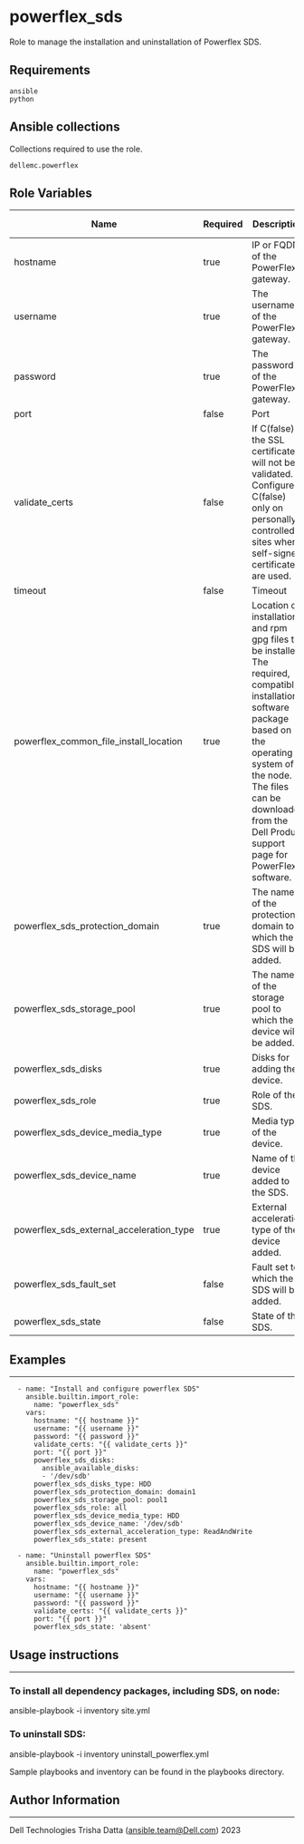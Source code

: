 # powerflex_sds

Role to manage the installation and uninstallation of Powerflex SDS.

## Requirements

```
ansible
python
```

## Ansible collections

Collections required to use the role.

```
dellemc.powerflex
```

## Role Variables

<table>
<thead>
  <tr>
    <th>Name</th>
    <th>Required</th>
    <th>Description</th>
    <th>Choices</th>
    <th>Type</th>
    <th>Default Value</th>
  </tr>
</thead>
<tbody>
  <tr>
    <td>hostname</td>
    <td>true</td>
    <td>IP or FQDN of the PowerFlex gateway.</td>
    <td></td>
    <td>str</td>
    <td>10.1.1.1</td>
  </tr>
  <tr>
    <td>username</td>
    <td>true</td>
    <td>The username of the PowerFlex gateway.</td>
    <td></td>
    <td>str</td>
    <td>admin</td>
  </tr>
  <tr>
    <td>password</td>
    <td>true</td>
    <td>The password of the PowerFlex gateway.</td>
    <td></td>
    <td>str</td>
    <td>password</td>
  </tr>
  <tr>
    <td>port</td>
    <td>false</td>
    <td>Port</td>
    <td></td>
    <td>int</td>
    <td>443</td>
  </tr>
  <tr>
    <td>validate_certs</td>
    <td>false</td>
    <td>If C(false), the SSL certificates will not be validated.<br>Configure C(false) only on personally controlled sites where self-signed certificates are used.</td>
    <td></td>
    <td>bool</td>
    <td>false</td>
  </tr>
  <tr>
    <td>timeout</td>
    <td>false</td>
    <td>Timeout</td>
    <td></td>
    <td>int</td>
    <td>120</td>
  </tr>
    <tr>
    <td>powerflex_common_file_install_location</td>
    <td>true</td>
    <td>Location of installation and rpm gpg files to be installed.
    <br>The required, compatible installation software package based on the operating system of the node.
    <br>The files can be downloaded from the Dell Product support page for PowerFlex software.</td>
    <td></td>
    <td>str</td>
    <td>/var/tmp</td>
  </tr>
  <tr>
    <td>powerflex_sds_protection_domain</td>
    <td>true</td>
    <td>The name of the protection domain to which the SDS will be added.
    </td>
    <td></td>
    <td>str</td>
    <td></td>
  </tr>
  <tr>
    <td>powerflex_sds_storage_pool</td>
    <td>true</td>
    <td>The name of the storage pool to which the device will be added.
    </td>
    <td></td>
    <td>str</td>
    <td></td>
  </tr>
  <tr>
    <td>powerflex_sds_disks</td>
    <td>true</td>
    <td>Disks for adding the device.</td>
    <td></td>
    <td>str</td>
    <td></td>
  </tr>
  <tr>
    <td>powerflex_sds_role</td>
    <td>true</td>
    <td>Role of the SDS.</td>
    <td>'sdsOnly', 'sdcOnly', 'all'</td>
    <td>str</td>
    <td></td>
  </tr>
  <tr>
    <td>powerflex_sds_device_media_type</td>
    <td>true</td>
    <td>Media type of the device.</td>
    <td>'HDD', 'SSD', 'NVDIMM'</td>
    <td>str</td>
    <td></td>
  </tr>
  <tr>
    <td>powerflex_sds_device_name</td>
    <td>true</td>
    <td>Name of the device added to the SDS.</td>
    <td></td>
    <td>str</td>
    <td></td>
  </tr>
  <tr>
    <td>powerflex_sds_external_acceleration_type</td>
    <td>true</td>
    <td>External acceleration type of the device added.</td>
    <td>'Invalid', 'None', 'Read', 'Write', 'ReadAndWrite'</td>
    <td>str</td>
    <td></td>
    </tr>
  <tr>
    <td>powerflex_sds_fault_set</td>
    <td>false</td>
    <td>Fault set to which the SDS will be added.</td>
    <td></td>
    <td>str</td>
    <td></td>
  </tr>
<tr>
    <td>powerflex_sds_state</td>
    <td>false</td>
    <td>State of the SDS.</td>
    <td>present, absent</td>
    <td>str</td>
    <td>present</td>
  </tr>
</tbody>
</table>

## Examples
----
```
  - name: "Install and configure powerflex SDS"
    ansible.builtin.import_role:
      name: "powerflex_sds"
    vars:
      hostname: "{{ hostname }}"
      username: "{{ username }}"
      password: "{{ password }}"
      validate_certs: "{{ validate_certs }}"
      port: "{{ port }}"
      powerflex_sds_disks:
        ansible_available_disks:
        - '/dev/sdb'
      powerflex_sds_disks_type: HDD
      powerflex_sds_protection_domain: domain1
      powerflex_sds_storage_pool: pool1
      powerflex_sds_role: all
      powerflex_sds_device_media_type: HDD
      powerflex_sds_device_name: '/dev/sdb'
      powerflex_sds_external_acceleration_type: ReadAndWrite
      powerflex_sds_state: present

  - name: "Uninstall powerflex SDS"
    ansible.builtin.import_role:
      name: "powerflex_sds"
    vars:
      hostname: "{{ hostname }}"
      username: "{{ username }}"
      password: "{{ password }}"
      validate_certs: "{{ validate_certs }}"
      port: "{{ port }}"
      powerflex_sds_state: 'absent'

```

## Usage instructions
----
### To install all dependency packages, including SDS, on node:
  ansible-playbook -i inventory site.yml

### To uninstall SDS:
  ansible-playbook -i inventory uninstall_powerflex.yml

Sample playbooks and inventory can be found in the playbooks directory.

## Author Information
------------------

Dell Technologies
Trisha Datta (ansible.team@Dell.com)  2023